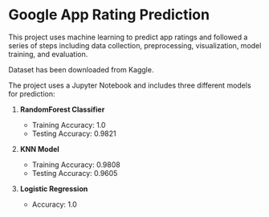 # Google App Rating Prediction

This project uses machine learning to predict app ratings and followed a series of steps including data collection, preprocessing, visualization, model training, and evaluation.

Dataset has been downloaded from Kaggle.

The project uses a Jupyter Notebook and includes three different models for prediction:

1. **RandomForest Classifier**
   - Training Accuracy: 1.0
   - Testing Accuracy: 0.9821

2. **KNN Model**
   - Training Accuracy: 0.9808
   - Testing Accuracy: 0.9605	

3. **Logistic Regression**
   - Accuracy: 1.0
